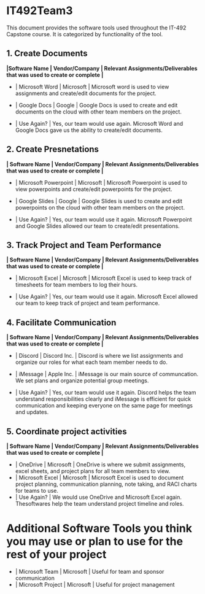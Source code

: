 # IT492Team3

This document provides the software tools used throughout the IT-492 Capstone course. It is categorized
by functionality of the tool. 

## 1. Create Documents
**|Software Name            | Vendor/Company          | Relevant Assignments/Deliverables that was used to create or complete |** 

- | Microsoft Word          | Microsoft               | Microsoft word is used to view assignments and create/edit documents for the project. 

- | Google Docs             | Google                  | Google Docs is used to create and edit documents on the cloud with other team members on the project. 

- | Use Again?              | Yes, our team would use again. Microsoft Word and Google Docs gave us the ability to create/edit documents. 



## 2. Create Presnetations
**| Software Name            | Vendor/Company          | Relevant Assignments/Deliverables that was used to create or complete |**

- | Microsoft Powerpoint     | Microsoft               | Microsoft Powerpoint is used to view powerpoints and create/edit powerpoints for the project. 

- | Google Slides            | Google                  | Google Slides is used to create and edit powerpoints on the cloud with other team members on the project. 

- | Use Again?              | Yes, our team would use it again. Microsoft Powerpoint and Google Slides allowed our team to create/edit presentations. 

## 3. Track Project and Team Performance
**| Software Name            | Vendor/Company          | Relevant Assignments/Deliverables that was used to create or complete |**

- | Microsoft Excel          | Microsoft               | Microsoft Excel is used to keep track of timesheets for team members to log their hours. 

-	| Use Again?               | Yes, our team would use it again. Microsoft Excel allowed our team to keep track of project and team performance.

## 4. Facilitate Communication 
**| Software Name            | Vendor/Company          | Relevant Assignments/Deliverables that was used to create or complete |**

- | Discord                  | Discord Inc. 		       | Discord is where we list assignments and organize our roles for what each team member needs to do. 

- | iMessage                 | Apple Inc. 			       | iMessage is our main source of communcation. We set plans and organize potential group meetings. 

- | Use Again?              | Yes, our team would use it again. Discord helps the team understand responsibilities clearly and iMessage is efficient for quick communication and keeping everyone on the same page for meetings and updates.

## 5. Coordinate project activities

**| Software Name            | Vendor/Company          | Relevant Assignments/Deliverables that was used to create or complete |**

-	| OneDrive                 | Microsoft               | OneDrive is where we submit assignments, excel sheets, and project plans for all team members to view.
-	| Microsoft Excel          | Microsoft               | Microsoft Excel is used to document project planning, communication planning, note taking, and RACI charts for teams to use.
-	| Use Again?               | We would use OneDrive and Microsoft Excel again. Thesoftwares help the team understand project timeline and roles.


# Additional Software Tools you think you may use or plan to use for the rest of your project

-	| Microsoft Team | Microsoft | Useful for team and sponsor communication
-	| Microsoft Project | Microsoft | Useful for project management










